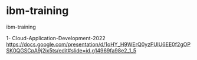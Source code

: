 # ibm-training
ibm-training

1- Cloud-Application-Development-2022
https://docs.google.com/presentation/d/1oHY_H9WErQ0yzFUlU6EE0f2gOPSK0QGSCpA9j2ix5ts/edit#slide=id.g14969fa98e2_1_5 


